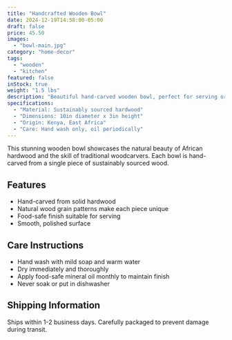 ```yaml
---
title: "Handcrafted Wooden Bowl"
date: 2024-12-19T14:58:00-05:00
draft: false
price: 45.50
images:
  - "bowl-main.jpg"
category: "home-decor"
tags:
  - "wooden"
  - "kitchen"
featured: false
inStock: true
weight: "1.5 lbs"
description: "Beautiful hand-carved wooden bowl, perfect for serving or decoration."
specifications:
  - "Material: Sustainably sourced hardwood"
  - "Dimensions: 10in diameter x 3in height"
  - "Origin: Kenya, East Africa"
  - "Care: Hand wash only, oil periodically"
---
```


This stunning wooden bowl showcases the natural beauty of African hardwood and the skill of traditional woodcarvers. Each bowl is hand-carved from a single piece of sustainably sourced wood.

## Features

- Hand-carved from solid hardwood
- Natural wood grain patterns make each piece unique
- Food-safe finish suitable for serving
- Smooth, polished surface

## Care Instructions

- Hand wash with mild soap and warm water
- Dry immediately and thoroughly
- Apply food-safe mineral oil monthly to maintain finish
- Never soak or put in dishwasher

## Shipping Information

Ships within 1-2 business days. Carefully packaged to prevent damage during transit.
